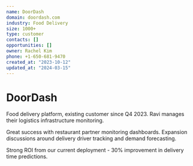 ```yaml
---
name: DoorDash
domain: doordash.com
industry: Food Delivery
size: 1000+
type: customer
contacts: []
opportunities: []
owner: Rachel Kim
phone: +1-650-681-9470
created_at: "2023-10-12"
updated_at: "2024-03-15"
---
```


# DoorDash

Food delivery platform, existing customer since Q4 2023. Ravi manages their logistics infrastructure monitoring.

Great success with restaurant partner monitoring dashboards. Expansion discussions around delivery driver tracking and demand forecasting.

Strong ROI from our current deployment - 30% improvement in delivery time predictions.